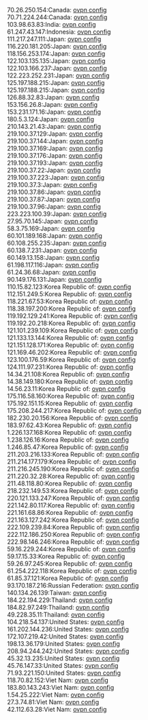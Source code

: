 70.26.250.154:Canada: [ovpn config](vpn/70_26_250_154.ovpn)  
70.71.224.244:Canada: [ovpn config](vpn/70_71_224_244.ovpn)  
103.98.63.83:India: [ovpn config](vpn/103_98_63_83.ovpn)  
61.247.43.147:Indonesia: [ovpn config](vpn/61_247_43_147.ovpn)  
111.217.247.111:Japan: [ovpn config](vpn/111_217_247_111.ovpn)  
116.220.181.205:Japan: [ovpn config](vpn/116_220_181_205.ovpn)  
118.156.253.174:Japan: [ovpn config](vpn/118_156_253_174.ovpn)  
122.103.135.135:Japan: [ovpn config](vpn/122_103_135_135.ovpn)  
122.103.166.237:Japan: [ovpn config](vpn/122_103_166_237.ovpn)  
122.223.252.231:Japan: [ovpn config](vpn/122_223_252_231.ovpn)  
125.197.188.215:Japan: [ovpn config](vpn/125_197_188_215.ovpn)  
125.197.188.215:Japan: [ovpn config](vpn/125_197_188_215.ovpn)  
126.88.32.83:Japan: [ovpn config](vpn/126_88_32_83.ovpn)  
153.156.26.8:Japan: [ovpn config](vpn/153_156_26_8.ovpn)  
153.231.171.16:Japan: [ovpn config](vpn/153_231_171_16.ovpn)  
180.5.3.124:Japan: [ovpn config](vpn/180_5_3_124.ovpn)  
210.143.21.43:Japan: [ovpn config](vpn/210_143_21_43.ovpn)  
219.100.37.129:Japan: [ovpn config](vpn/219_100_37_129.ovpn)  
219.100.37.144:Japan: [ovpn config](vpn/219_100_37_144.ovpn)  
219.100.37.169:Japan: [ovpn config](vpn/219_100_37_169.ovpn)  
219.100.37.176:Japan: [ovpn config](vpn/219_100_37_176.ovpn)  
219.100.37.193:Japan: [ovpn config](vpn/219_100_37_193.ovpn)  
219.100.37.22:Japan: [ovpn config](vpn/219_100_37_22.ovpn)  
219.100.37.223:Japan: [ovpn config](vpn/219_100_37_223.ovpn)  
219.100.37.3:Japan: [ovpn config](vpn/219_100_37_3.ovpn)  
219.100.37.86:Japan: [ovpn config](vpn/219_100_37_86.ovpn)  
219.100.37.87:Japan: [ovpn config](vpn/219_100_37_87.ovpn)  
219.100.37.96:Japan: [ovpn config](vpn/219_100_37_96.ovpn)  
223.223.100.39:Japan: [ovpn config](vpn/223_223_100_39.ovpn)  
27.95.70.145:Japan: [ovpn config](vpn/27_95_70_145.ovpn)  
58.3.75.169:Japan: [ovpn config](vpn/58_3_75_169.ovpn)  
60.101.189.168:Japan: [ovpn config](vpn/60_101_189_168.ovpn)  
60.108.255.235:Japan: [ovpn config](vpn/60_108_255_235.ovpn)  
60.138.7.231:Japan: [ovpn config](vpn/60_138_7_231.ovpn)  
60.149.13.158:Japan: [ovpn config](vpn/60_149_13_158.ovpn)  
61.198.117.116:Japan: [ovpn config](vpn/61_198_117_116.ovpn)  
61.24.36.68:Japan: [ovpn config](vpn/61_24_36_68.ovpn)  
90.149.176.131:Japan: [ovpn config](vpn/90_149_176_131.ovpn)  
110.15.82.123:Korea Republic of: [ovpn config](vpn/110_15_82_123.ovpn)  
112.151.249.5:Korea Republic of: [ovpn config](vpn/112_151_249_5.ovpn)  
118.221.67.53:Korea Republic of: [ovpn config](vpn/118_221_67_53.ovpn)  
118.38.197.200:Korea Republic of: [ovpn config](vpn/118_38_197_200.ovpn)  
119.192.129.241:Korea Republic of: [ovpn config](vpn/119_192_129_241.ovpn)  
119.192.20.218:Korea Republic of: [ovpn config](vpn/119_192_20_218.ovpn)  
121.101.239.109:Korea Republic of: [ovpn config](vpn/121_101_239_109.ovpn)  
121.133.13.144:Korea Republic of: [ovpn config](vpn/121_133_13_144.ovpn)  
121.151.128.171:Korea Republic of: [ovpn config](vpn/121_151_128_171.ovpn)  
121.169.46.202:Korea Republic of: [ovpn config](vpn/121_169_46_202.ovpn)  
123.100.176.59:Korea Republic of: [ovpn config](vpn/123_100_176_59.ovpn)  
124.111.97.231:Korea Republic of: [ovpn config](vpn/124_111_97_231.ovpn)  
14.34.21.108:Korea Republic of: [ovpn config](vpn/14_34_21_108.ovpn)  
14.38.149.180:Korea Republic of: [ovpn config](vpn/14_38_149_180.ovpn)  
14.56.23.11:Korea Republic of: [ovpn config](vpn/14_56_23_11.ovpn)  
175.116.58.160:Korea Republic of: [ovpn config](vpn/175_116_58_160.ovpn)  
175.192.151.15:Korea Republic of: [ovpn config](vpn/175_192_151_15.ovpn)  
175.208.244.217:Korea Republic of: [ovpn config](vpn/175_208_244_217.ovpn)  
182.230.20.156:Korea Republic of: [ovpn config](vpn/182_230_20_156.ovpn)  
183.97.62.43:Korea Republic of: [ovpn config](vpn/183_97_62_43.ovpn)  
1.226.137.168:Korea Republic of: [ovpn config](vpn/1_226_137_168.ovpn)  
1.238.126.16:Korea Republic of: [ovpn config](vpn/1_238_126_16.ovpn)  
1.246.85.47:Korea Republic of: [ovpn config](vpn/1_246_85_47.ovpn)  
211.203.216.133:Korea Republic of: [ovpn config](vpn/211_203_216_133.ovpn)  
211.214.177.179:Korea Republic of: [ovpn config](vpn/211_214_177_179.ovpn)  
211.216.245.190:Korea Republic of: [ovpn config](vpn/211_216_245_190.ovpn)  
211.220.32.28:Korea Republic of: [ovpn config](vpn/211_220_32_28.ovpn)  
211.48.118.80:Korea Republic of: [ovpn config](vpn/211_48_118_80.ovpn)  
218.232.149.53:Korea Republic of: [ovpn config](vpn/218_232_149_53.ovpn)  
220.121.133.247:Korea Republic of: [ovpn config](vpn/220_121_133_247.ovpn)  
221.142.80.117:Korea Republic of: [ovpn config](vpn/221_142_80_117.ovpn)  
221.161.68.86:Korea Republic of: [ovpn config](vpn/221_161_68_86.ovpn)  
221.163.127.242:Korea Republic of: [ovpn config](vpn/221_163_127_242.ovpn)  
222.109.239.84:Korea Republic of: [ovpn config](vpn/222_109_239_84.ovpn)  
222.112.186.250:Korea Republic of: [ovpn config](vpn/222_112_186_250.ovpn)  
222.98.146.246:Korea Republic of: [ovpn config](vpn/222_98_146_246.ovpn)  
59.16.229.244:Korea Republic of: [ovpn config](vpn/59_16_229_244.ovpn)  
59.17.15.33:Korea Republic of: [ovpn config](vpn/59_17_15_33.ovpn)  
59.26.97.245:Korea Republic of: [ovpn config](vpn/59_26_97_245.ovpn)  
61.254.222.118:Korea Republic of: [ovpn config](vpn/61_254_222_118.ovpn)  
61.85.37.121:Korea Republic of: [ovpn config](vpn/61_85_37_121.ovpn)  
93.170.187.216:Russian Federation: [ovpn config](vpn/93_170_187_216.ovpn)  
140.134.26.139:Taiwan: [ovpn config](vpn/140_134_26_139.ovpn)  
184.22.194.229:Thailand: [ovpn config](vpn/184_22_194_229.ovpn)  
184.82.97.249:Thailand: [ovpn config](vpn/184_82_97_249.ovpn)  
49.228.35.11:Thailand: [ovpn config](vpn/49_228_35_11.ovpn)  
104.218.54.137:United States: [ovpn config](vpn/104_218_54_137.ovpn)  
161.202.144.236:United States: [ovpn config](vpn/161_202_144_236.ovpn)  
172.107.219.42:United States: [ovpn config](vpn/172_107_219_42.ovpn)  
198.13.36.179:United States: [ovpn config](vpn/198_13_36_179.ovpn)  
208.94.244.242:United States: [ovpn config](vpn/208_94_244_242.ovpn)  
45.32.13.235:United States: [ovpn config](vpn/45_32_13_235.ovpn)  
45.76.147.33:United States: [ovpn config](vpn/45_76_147_33.ovpn)  
71.93.221.150:United States: [ovpn config](vpn/71_93_221_150.ovpn)  
118.70.82.152:Viet Nam: [ovpn config](vpn/118_70_82_152.ovpn)  
183.80.143.243:Viet Nam: [ovpn config](vpn/183_80_143_243.ovpn)  
1.54.25.222:Viet Nam: [ovpn config](vpn/1_54_25_222.ovpn)  
27.3.74.81:Viet Nam: [ovpn config](vpn/27_3_74_81.ovpn)  
42.112.63.28:Viet Nam: [ovpn config](vpn/42_112_63_28.ovpn)  
